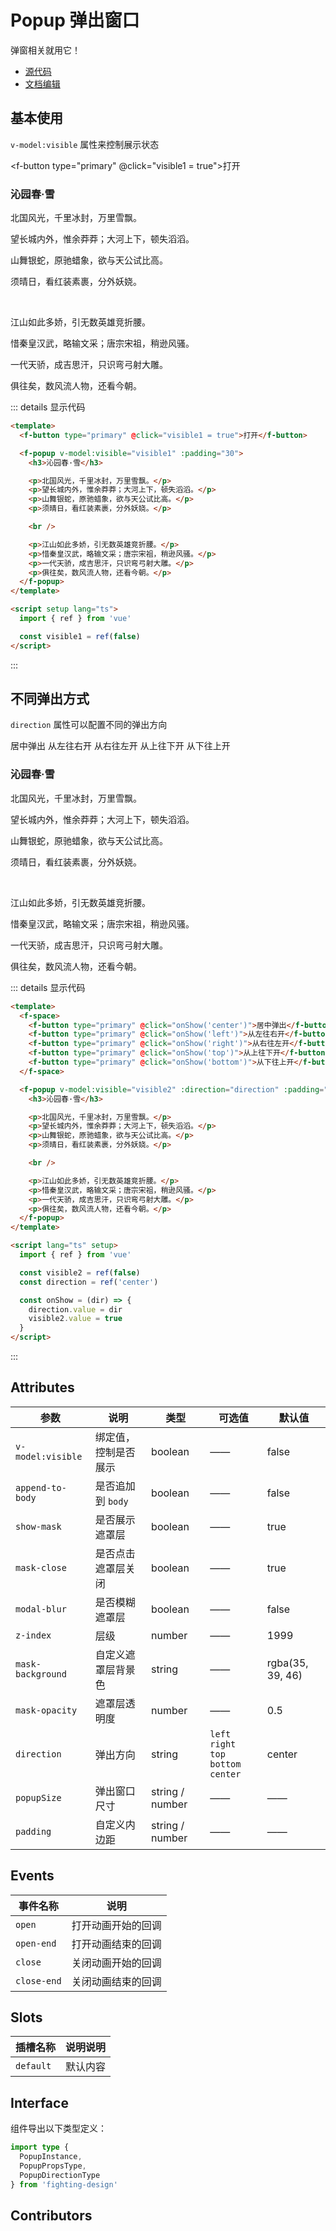 # Popup 弹出窗口

弹窗相关就用它！

- [源代码](https://github.com/FightingDesign/fighting-design/tree/master/packages/fighting-design/popup)
- [文档编辑](https://github.com/FightingDesign/fighting-design/blob/master/docs/docs/components/popup.md)

## 基本使用

`v-model:visible` 属性来控制展示状态

<f-button type="primary" @click="visible1 = true">打开</f-button>

<f-popup v-model:visible="visible1" :padding="30">
  <h3>沁园春·雪</h3>

  <p>北国风光，千里冰封，万里雪飘。</p>
  <p>望长城内外，惟余莽莽；大河上下，顿失滔滔。</p>
  <p>山舞银蛇，原驰蜡象，欲与天公试比高。</p>
  <p>须晴日，看红装素裹，分外妖娆。</p>

  <br />

  <p>江山如此多娇，引无数英雄竞折腰。</p>
  <p>惜秦皇汉武，略输文采；唐宗宋祖，稍逊风骚。</p>
  <p>一代天骄，成吉思汗，只识弯弓射大雕。</p>
  <p>俱往矣，数风流人物，还看今朝。</p>
</f-popup>

::: details 显示代码

```html
<template>
  <f-button type="primary" @click="visible1 = true">打开</f-button>

  <f-popup v-model:visible="visible1" :padding="30">
    <h3>沁园春·雪</h3>

    <p>北国风光，千里冰封，万里雪飘。</p>
    <p>望长城内外，惟余莽莽；大河上下，顿失滔滔。</p>
    <p>山舞银蛇，原驰蜡象，欲与天公试比高。</p>
    <p>须晴日，看红装素裹，分外妖娆。</p>

    <br />

    <p>江山如此多娇，引无数英雄竞折腰。</p>
    <p>惜秦皇汉武，略输文采；唐宗宋祖，稍逊风骚。</p>
    <p>一代天骄，成吉思汗，只识弯弓射大雕。</p>
    <p>俱往矣，数风流人物，还看今朝。</p>
  </f-popup>
</template>

<script setup lang="ts">
  import { ref } from 'vue'

  const visible1 = ref(false)
</script>
```

:::

## 不同弹出方式

`direction` 属性可以配置不同的弹出方向

<f-space>
<f-button type="primary" @click="onShow('center')">居中弹出</f-button>
<f-button type="primary" @click="onShow('left')">从左往右开</f-button>
<f-button type="primary" @click="onShow('right')">从右往左开</f-button>
<f-button type="primary" @click="onShow('top')">从上往下开</f-button>
<f-button type="primary" @click="onShow('bottom')">从下往上开</f-button>
</f-space>

<f-popup :direction="direction" v-model:visible="visible2" :padding="30">
  <h3>沁园春·雪</h3>

  <p>北国风光，千里冰封，万里雪飘。</p>
  <p>望长城内外，惟余莽莽；大河上下，顿失滔滔。</p>
  <p>山舞银蛇，原驰蜡象，欲与天公试比高。</p>
  <p>须晴日，看红装素裹，分外妖娆。</p>

  <br />

  <p>江山如此多娇，引无数英雄竞折腰。</p>
  <p>惜秦皇汉武，略输文采；唐宗宋祖，稍逊风骚。</p>
  <p>一代天骄，成吉思汗，只识弯弓射大雕。</p>
  <p>俱往矣，数风流人物，还看今朝。</p>
</f-popup>

::: details 显示代码

```html
<template>
  <f-space>
    <f-button type="primary" @click="onShow('center')">居中弹出</f-button>
    <f-button type="primary" @click="onShow('left')">从左往右开</f-button>
    <f-button type="primary" @click="onShow('right')">从右往左开</f-button>
    <f-button type="primary" @click="onShow('top')">从上往下开</f-button>
    <f-button type="primary" @click="onShow('bottom')">从下往上开</f-button>
  </f-space>

  <f-popup v-model:visible="visible2" :direction="direction" :padding="30">
    <h3>沁园春·雪</h3>

    <p>北国风光，千里冰封，万里雪飘。</p>
    <p>望长城内外，惟余莽莽；大河上下，顿失滔滔。</p>
    <p>山舞银蛇，原驰蜡象，欲与天公试比高。</p>
    <p>须晴日，看红装素裹，分外妖娆。</p>

    <br />

    <p>江山如此多娇，引无数英雄竞折腰。</p>
    <p>惜秦皇汉武，略输文采；唐宗宋祖，稍逊风骚。</p>
    <p>一代天骄，成吉思汗，只识弯弓射大雕。</p>
    <p>俱往矣，数风流人物，还看今朝。</p>
  </f-popup>
</template>

<script lang="ts" setup>
  import { ref } from 'vue'

  const visible2 = ref(false)
  const direction = ref('center')

  const onShow = (dir) => {
    direction.value = dir
    visible2.value = true
  }
</script>
```

:::

## Attributes

| 参数              | 说明                 | 类型            | 可选值                                        | 默认值           |
| ----------------- | -------------------- | --------------- | --------------------------------------------- | ---------------- |
| `v-model:visible` | 绑定值，控制是否展示 | boolean         | ——                                            | false            |
| `append-to-body`  | 是否追加到 `body`    | boolean         | ——                                            | false            |
| `show-mask`       | 是否展示遮罩层       | boolean         | ——                                            | true             |
| `mask-close`      | 是否点击遮罩层关闭   | boolean         | ——                                            | true             |
| `modal-blur`      | 是否模糊遮罩层       | boolean         | ——                                            | false            |
| `z-index`         | 层级                 | number          | ——                                            | 1999             |
| `mask-background` | 自定义遮罩层背景色   | string          | ——                                            | rgba(35, 39, 46) |
| `mask-opacity`    | 遮罩层透明度         | number          | ——                                            | 0.5              |
| `direction`       | 弹出方向             | string          | `left` `right` <br /> `top` `bottom` `center` | center           |
| `popupSize`       | 弹出窗口尺寸         | string / number | ——                                            | ——               |
| `padding`         | 自定义内边距         | string / number | ——                                            | ——               |

## Events

| 事件名称    | 说明               |
| ----------- | ------------------ |
| `open`      | 打开动画开始的回调 |
| `open-end`  | 打开动画结束的回调 |
| `close`     | 关闭动画开始的回调 |
| `close-end` | 关闭动画结束的回调 |

## Slots

| 插槽名称  | 说明说明 |
| --------- | -------- |
| `default` | 默认内容 |

## Interface

组件导出以下类型定义：

```ts
import type {
  PopupInstance,
  PopupPropsType,
  PopupDirectionType
} from 'fighting-design'
```

## Contributors

<a href="https://github.com/Tyh2001" target="_blank">
  <f-avatar round src="https://avatars.githubusercontent.com/u/73180970?v=4" />
</a>

<script setup lang="ts">
  import { ref } from 'vue'

  const visible1 = ref(false)
  const visible2 = ref(false)
  const direction = ref('center')

  const onShow = (dir) => {
    direction.value = dir
    visible2.value = true
  }
</script>
